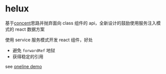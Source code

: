 # helux

基于[concent](https://github.com/concentjs/concent)思路并抛弃面向 class 组件的 api，全新设计的鼓励使用服务注入模式的 react 数据方案

使用 service 服务模式开发 react 组件，好处

- 避免 `forwardRef` 地狱
- 获得稳定的引用

see [oneline demo](https://codesandbox.io/p/sandbox/use-service-to-replace-ref-e5mgr4?file=%2Fsrc%2FApp.tsx)
